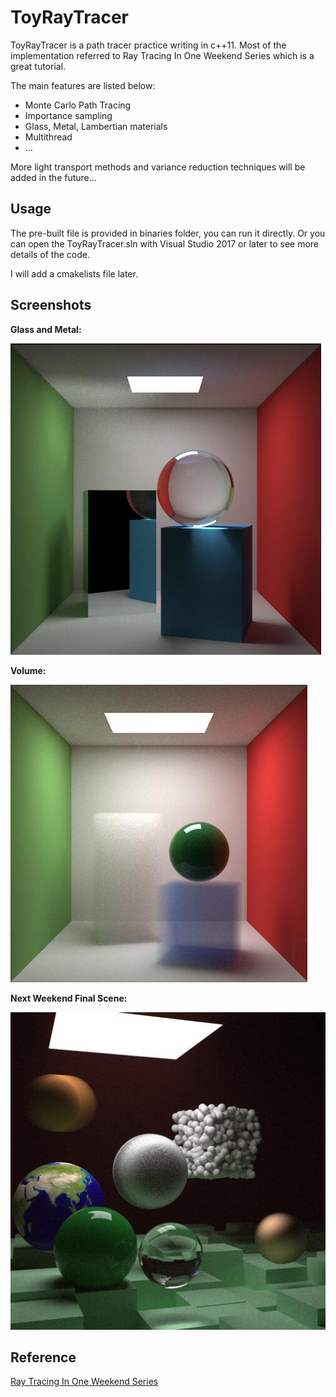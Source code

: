 # ToyRayTracer

ToyRayTracer is a path tracer practice writing in c++11.  Most of the implementation referred to Ray Tracing In One Weekend Series which is a great tutorial. 

The main features are listed below:

- Monte Carlo Path Tracing
- Importance sampling
- Glass, Metal, Lambertian materials
- Multithread
- ...

More light transport methods and variance reduction techniques will be added in the future...

## Usage

The pre-built file is provided in binaries folder, you can run it directly. Or you can open the ToyRayTracer.sln with Visual Studio 2017 or later to see more details of the code. 

I will add a cmakelists file later.



## Screenshots

**Glass and Metal:**

![](image/CornelBox1.jpg)



**Volume:**

![](image/CornelBox2.jpg)



**Next Weekend Final Scene:**

![](image/NextWeekendFinalScene.jpg)



## Reference

[Ray Tracing In One Weekend Series](https://raytracing.github.io/)
